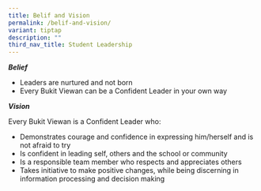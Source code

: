 ```yaml
---
title: Belif and Vision
permalink: /belif-and-vision/
variant: tiptap
description: ""
third_nav_title: Student Leadership
---
```

<p><strong><em>Belief</em></strong>
</p>
<ul data-tight="true" class="tight">
<li>
Leaders are nurtured and not born
</li>
<li>
Every Bukit Viewan can be a Confident Leader in your own way
</li>
</ul>
<p><strong><em>Vision</em></strong>
</p>
Every Bukit Viewan is a Confident Leader who:
<ul data-tight="true" class="tight">
<li>
Demonstrates courage and confidence in expressing him/herself and is not
afraid to try
</li>
<li>
Is confident in leading self, others and the school or community
</li>
<li>
Is a responsible team member who respects and appreciates others
</li>
<li>
Takes initiative to make positive changes, while being discerning in information
processing and decision making
</li>
</ul>